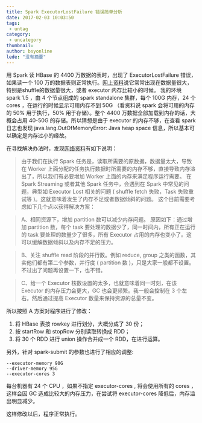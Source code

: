 ```yaml
---
title: Spark ExecutorLostFailure 错误简单分析
date: 2017-02-03 10:03:50
tags:
 - untag
category: 
 - uncategory
thumbnail: 
author: bsyonline
lede: "没有摘要"
---
```


用 Spark 读 HBase 的 4400 万数据的表时，出现了 ExecutorLostFailure 错误，如果读一个 100 万的数据表则正常执行。[网上资料](https://www.zybuluo.com/xtccc/note/254078)说它常常出现在数据量很大，特别是shuffle的数据量很大，或者 executor 内存比较小的时候。
我的环境 spark 1.5 ，由 4 个节点组成的 spark standalone 集群，每个 100G 内存，24 个 cores ，在运行的时候显示可用内存不到 50G （看资料说 spark 会将可用的内存的 50% 用于执行，50% 用于存储）。整个 4400 万数据全部加载到内存的话，大概会占用 40-50G 的存储。所以猜想是由于 executor 的内存不够，在查看 spark 日志也发现 java.lang.OutOfMemoryError: Java heap space 信息，所以基本可以确定是内存过小的缘故。

在寻找解决办法时，发现[网络资料](https://my.oschina.net/tearsky/blog/629201)有如下说明：
>由于我们在执行 Spark 任务是，读取所需要的原数据，数据量太大，导致在 Worker 上面分配的任务执行数据时所需要的内存不够，直接导致内存溢出了，所以我们有必要增加 Worker 上面的内存来满足程序运行需要。
>在 Spark Streaming 或者其他 Spark 任务中，会遇到在 Spark 中常见的问题，典型如 Executor Lost 相关的问题 ( shuffle fetch 失败，Task 失败重试等 )。这就意味着发生了内存不足或者数据倾斜的问题。
>这个目前需要考虑如下几个点以获得解决方案：

>A、相同资源下，增加 partition 数可以减少内存问题。 原因如下：通过增加 partition 数，每个 task 要处理的数据少了，同一时间内，所有正在运行的 task 要处理的数量少了很多，所有 Executor 占用的内存也变小了。这可以缓解数据倾斜以及内存不足的压力。

>B、关注 shuffle read 阶段的并行数。例如 reduce, group 之类的函数，其实他们都有第二个参数，并行度 ( partition 数 )，只是大家一般都不设置。不过出了问题再设置一下，也不错。

>C、给一个 Executor 核数设置的太多，也就意味着同一时刻，在该 Executor 的内存压力会更大，GC 也会更频繁。我一般会控制在 3 个左右。然后通过提高 Executor 数量来保持资源的总量不变。

所以按照 A 方案对程序进行了修改：
1. 将 HBase 表按 rowkey 进行划分，大概分成了 30 份；
2. 按 startRow 和 stopRow 分别读取转换成 RDD；
3. 将 30 个 RDD 进行 union 操作合并成一个 RDD，在进行运算。

另外，针对 spark-submit 的参数也进行了相应的调整:
```
--executor-memory 90G
--driver-memory 95G
--executor-cores 3
```
每台机器有 24 个 CPU ，如果不指定 executor-cores , 将会使用所有的 cores ，这样会因 GC 造成比较大的内存压力，在尝试将 executor-cores 降低后，内存溢出明显减少。

这样修改以后，程序正常执行。

